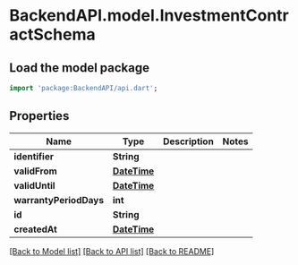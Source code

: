 # BackendAPI.model.InvestmentContractSchema

## Load the model package
```dart
import 'package:BackendAPI/api.dart';
```

## Properties

 Name                   | Type                        | Description | Notes 
------------------------|-----------------------------|-------------|-------
 **identifier**         | **String**                  |             |
 **validFrom**          | [**DateTime**](DateTime.md) |             |
 **validUntil**         | [**DateTime**](DateTime.md) |             |
 **warrantyPeriodDays** | **int**                     |             |
 **id**                 | **String**                  |             |
 **createdAt**          | [**DateTime**](DateTime.md) |             |

[[Back to Model list]](../README.md#documentation-for-models) [[Back to API list]](../README.md#documentation-for-api-endpoints) [[Back to README]](../README.md)


